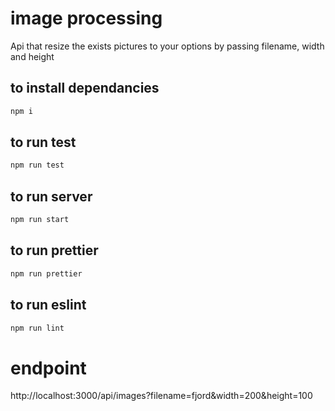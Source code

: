 # image processing

Api that resize the exists pictures to your options by passing filename, width and height


## to install dependancies
```bash
npm i
```

## to run test
```bash
npm run test
```

## to run server

```bash
npm run start
```

## to run prettier

```bash
npm run prettier
```

## to run eslint

```bash
npm run lint
```
# endpoint

http://localhost:3000/api/images?filename=fjord&width=200&height=100